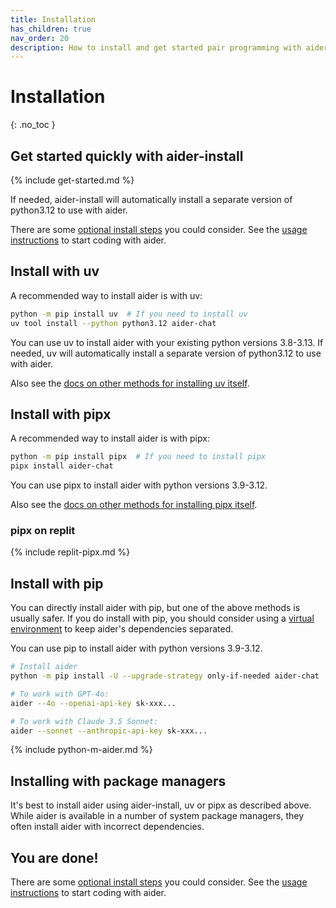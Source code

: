 ```yaml
---
title: Installation
has_children: true
nav_order: 20
description: How to install and get started pair programming with aider.
---
```


# Installation
{: .no_toc }


## Get started quickly with aider-install

{% include get-started.md %}

If needed, 
aider-install will automatically install a separate version of python3.12 to use with aider.

There are some [optional install steps](/docs/install/optional.html) you could consider.
See the [usage instructions](https://aider.chat/docs/usage.html) to start coding with aider.

## Install with uv

A recommended way to install aider is with uv:

```bash
python -m pip install uv  # If you need to install uv
uv tool install --python python3.12 aider-chat
```

You can use uv to install aider with your existing python versions 3.8-3.13.
If needed, 
uv will automatically install a separate version of python3.12 to use with aider.

Also see the
[docs on other methods for installing uv itself](https://docs.astral.sh/uv/getting-started/installation/).

## Install with pipx

A recommended way to install aider is with pipx:

```bash
python -m pip install pipx  # If you need to install pipx
pipx install aider-chat
```

You can use pipx to install aider with python versions 3.9-3.12.

Also see the
[docs on other methods for installing pipx itself](https://pipx.pypa.io/stable/installation/).


### pipx on replit

{% include replit-pipx.md %}

## Install with pip

You can directly install aider with pip, but one of the above
methods is usually safer.
If you do install with pip, you should consider
using a 
[virtual environment](https://docs.python.org/3/library/venv.html)
to keep aider's dependencies separated.


You can use pip to install aider with python versions 3.9-3.12.

```bash
# Install aider
python -m pip install -U --upgrade-strategy only-if-needed aider-chat

# To work with GPT-4o:
aider --4o --openai-api-key sk-xxx...

# To work with Claude 3.5 Sonnet:
aider --sonnet --anthropic-api-key sk-xxx...
```

{% include python-m-aider.md %}

## Installing with package managers

It's best to install aider using aider-install, uv or pipx as described above.
While aider is available in a number of system package managers,
they often install aider with incorrect dependencies.

## You are done!

There are some [optional install steps](/docs/install/optional.html) you could consider.
See the [usage instructions](https://aider.chat/docs/usage.html) to start coding with aider.

